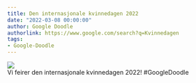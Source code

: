```yaml
---
title: Den internasjonale kvinnedagen 2022
date: "2022-03-08 00:00:00"
author: Google Doodle
authorlink: https://www.google.com/search?q=Kvinnedagen
tags:
- Google-Doodle
---
```

<img src="https://www.google.com/logos/doodles/2022/international-womens-day-2022-6753651837109192.5-l.png" referrerpolicy="no-referrer"><br>Vi feirer den internasjonale kvinnedagen 2022! #GoogleDoodle